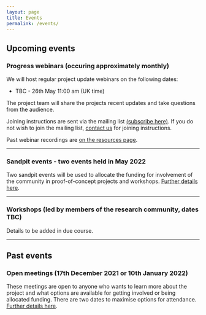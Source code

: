 ```yaml
---
layout: page
title: Events
permalink: /events/
---
```

## Upcoming events

### Progress webinars (occuring approximately monthly)

We will host regular project update webinars on the following dates:  

* TBC - 26th May 11:00 am (UK time)

The project team will share the projects recent updates and take questions from the audience. 

Joining instructions are sent via the mailing list [(subscribe here)](/subscribe). If you do not wish to join the mailing list, [contact us](/contact/) for joining instructions. 

Past webinar recordings are [on the resources page](/resources/). 

---

### Sandpit events - two events held in May 2022

Two sandpit events will be used to allocate the funding for involvement of the community in proof-of-concept projects and workshops. [Further details here](/sandpit/). 

---

### Workshops (led by members of the research community, dates TBC)

Details to be added in due course. 



--- 

## Past events

### Open meetings (17th December 2021 or 10th January 2022) 

These meetings are open to anyone who wants to learn more about the project and what options are available for getting involved or being allocated funding. There are two dates to maximise options for attendance. [Further details here](/open-meetings/). 
